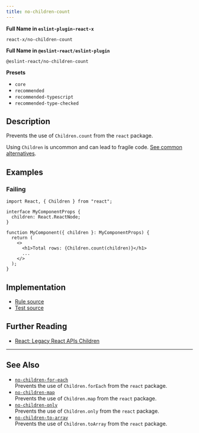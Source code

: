 ```yaml
---
title: no-children-count
---
```


**Full Name in `eslint-plugin-react-x`**

```plain copy
react-x/no-children-count
```

**Full Name in `@eslint-react/eslint-plugin`**

```plain copy
@eslint-react/no-children-count
```

**Presets**

- `core`
- `recommended`
- `recommended-typescript`
- `recommended-type-checked`

## Description

Prevents the use of `Children.count` from the `react` package.

Using `Children` is uncommon and can lead to fragile code. [See common alternatives](https://react.dev/reference/react/Children#alternatives).

## Examples

### Failing

```tsx
import React, { Children } from "react";

interface MyComponentProps {
  children: React.ReactNode;
}

function MyComponent({ children }: MyComponentProps) {
  return (
    <>
      <h1>Total rows: {Children.count(children)}</h1>
      ...
    </>
  );
}
```

## Implementation

- [Rule source](https://github.com/Rel1cx/eslint-react/tree/main/packages/plugins/eslint-plugin-react-x/src/rules/no-children-count.ts)
- [Test source](https://github.com/Rel1cx/eslint-react/tree/main/packages/plugins/eslint-plugin-react-x/src/rules/no-children-count.spec.ts)

## Further Reading

- [React: Legacy React APIs Children](https://react.dev/reference/react/Children)

---

## See Also

- [`no-children-for-each`](./no-children-for-each)\
  Prevents the use of `Children.forEach` from the `react` package.
- [`no-children-map`](./no-children-map)\
  Prevents the use of `Children.map` from the `react` package.
- [`no-children-only`](./no-children-only)\
  Prevents the use of `Children.only` from the `react` package.
- [`no-children-to-array`](./no-children-to-array)\
  Prevents the use of `Children.toArray` from the `react` package.
